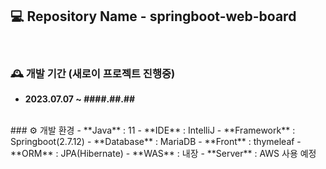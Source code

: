 ## 💻 Repository Name - springboot-web-board
<br>

### 🕰️ 개발 기간 (새로이 프로젝트 진행중)
- **2023.07.07 ~ ####.##.##**

<br>
### ⚙️ 개발 환경
- **Java** : 11
- **IDE** : IntelliJ
- **Framework** : Springboot(2.7.12)
- **Database** : MariaDB
- **Front** : thymeleaf
- **ORM** : JPA(Hibernate)
- **WAS** : 내장
- **Server** : AWS 사용 예정
